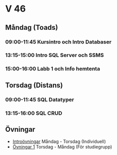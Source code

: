 # V 46

## Måndag (Toads)
### 09:00-11:45 Kursintro och Intro Databaser
### 13:15-15:00 Intro SQL Server och SSMS
### 15:00-16:00 Labb 1 och Info hemtenta
## Torsdag (Distans)
### 09:00-11:45 SQL Datatyper
### 13:15-16:00 SQL CRUD

## Övningar
* [Introövningar](./IntroÖvningar.md) Måndag - Torsdag (Individuell)
* [Övningar 1](%C3%96vningar1.md) Torsdag - Måndag (För studiegrupp)
